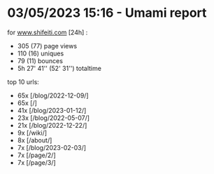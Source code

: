 # 03/05/2023 15:16 - Umami report
for www.shifeiti.com [24h] :

 - 305 (77) page views
 - 110 (16) uniques
 - 79 (11) bounces
 - 5h 27' 41'' (52' 31'') totaltime


top 10 urls:
 - 65x [/blog/2022-12-09/]
 - 65x [/]
 - 41x [/blog/2023-01-12/]
 - 23x [/blog/2022-05-07/]
 - 21x [/blog/2022-12-22/]
 - 9x [/wiki/]
 - 8x [/about/]
 - 7x [/blog/2023-02-03/]
 - 7x [/page/2/]
 - 7x [/page/3/]


